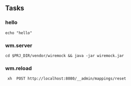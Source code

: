 ## Tasks 

### hello
```
echo "hello"
```

### wm.server

```
cd $PRJ_DIR/vendor/wiremock && java -jar wiremock.jar
```

### wm.reload

```
 xh  POST http://localhost:8080/__admin/mappings/reset  
```